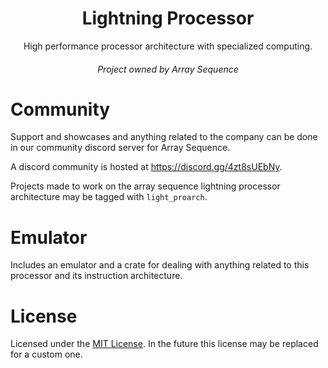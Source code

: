 <div align="center">
    <h1>Lightning Processor</h1>
    High performance processor architecture with specialized computing.
    <h6>Project owned by Array Sequence</h6>
</div>

# Community
Support and showcases and anything related to the company can be done in our community discord server for Array 
Sequence.

A discord community is hosted at https://discord.gg/4zt8sUEbNy.

Projects made to work on the array sequence lightning processor architecture may be tagged with `light_proarch`.

# Emulator
Includes an emulator and a crate for dealing with anything related to this processor and its instruction architecture.

# License
Licensed under the [MIT License](./license). In the future this license may be replaced for a custom one.